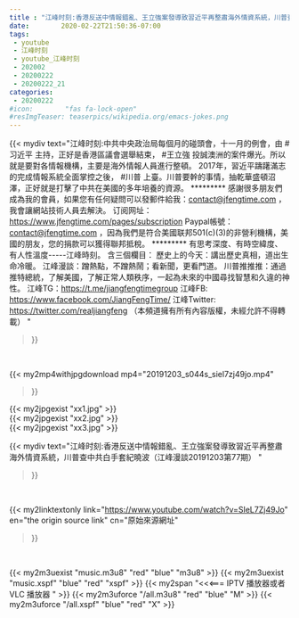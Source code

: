 ```yaml
---
title : "江峰时刻:香港反送中情報錯亂、王立強案發導致習近平再整肅海外情資系統，川普查中共白手套紀曉波（江峰漫談20191203第77期） "
date:        2020-02-22T21:50:36-07:00
tags:
 - youtube
 - 江峰时刻
 - youtube_江峰时刻
 - 202002
 - 20200222
 - 20200222_21
categories:
 - 20200222
#icon:        "fas fa-lock-open"
#resImgTeaser: teaserpics/wikipedia.org/emacs-jokes.png
---
```


{{< mydiv text="江峰时刻:中共中央政治局每個月的碰頭會，十一月的例會，由 #习近平 主持，正好是香港區議會選舉結束， #王立強 投誠澳洲的案件爆光。所以就是要對各情報機構，主要是海外情報人員進行整頓。 2017年，習近平躊躇滿志的完成情報系統全面掌控之後， #川普 上臺。川普要幹的事情，抽乾華盛頓沼澤，正好就是打擊了中共在美國的多年培養的資源。     ********* 感謝很多朋友們成為我的會員，如果您有任何疑問可以發郵件給我：contact@jfengtime.com ，我會讓網站技術人員去解決。 订阅网址：https://www.jfengtime.com/pages/subscription Paypal帳號：contact@jfengtime.com ，因為我們是符合美國联邦501(c)(3)的非營利機構，美國的朋友，您的捐款可以獲得聯邦抵稅。     ********* 有思考深度、有時空緯度、有人性溫度-----江峰時刻。 含三個欄目： 歷史上的今天：講出歷史真相，道出生命冷暖。 江峰漫談：蹭熱點，不蹭熱鬧；看新聞，更看門道。 川普推推推：通過推特總統，了解美國，了解正常人類秩序，一起為未來的中國尋找智慧和久違的神性。  江峰TG：https://t.me/jiangfengtimegroup 江峰FB: https://www.facebook.com/JiangFengTime/ 江峰Twitter: https://twitter.com/realjiangfeng （本頻道擁有所有內容版權，未經允許不得轉載） "
>}}
<br>


{{< my2mp4withjpgdownload mp4="20191203_s044s_siel7zj49jo.mp4"
>}}

{{< my2jpgexist "xx1.jpg" >}}<br>
{{< my2jpgexist "xx2.jpg" >}}<br>
{{< my2jpgexist "xx3.jpg" >}}<br>



{{< mydiv text="江峰时刻:香港反送中情報錯亂、王立強案發導致習近平再整肅海外情資系統，川普查中共白手套紀曉波（江峰漫談20191203第77期） "
>}}
<br>

{{< my2linktextonly link="https://www.youtube.com/watch?v=SIeL7Zj49Jo"
en="the origin source link" cn="原始來源網址"
>}}


<br>

{{< my2m3uexist "music.m3u8" "red"  "blue" "m3u8" >}} {{< my2m3uexist "music.xspf" "blue" "red"  "xspf" >}} {{< my2span "<<<=== IPTV 播放器或者 VLC 播放器 " >}} {{< my2m3uforce "/all.m3u8" "red"  "blue" "M" >}} {{< my2m3uforce "/all.xspf" "blue" "red"  "X" >}} 
